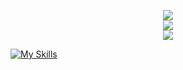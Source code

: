 <p align="center">
  <a href="https://skillicons.dev">
    <img src="https://skillicons.dev/icons?i=c,java,py,html,js,css" />
    <br>
    <img src="https://skillicons.dev/icons?i=arch,windows" />
    <br>
    <img src="https://skillicons.dev/icons?i=vscode,neovim,unreal,git,github" />
  </a>
</p>

[![My Skills](https://skillicons.dev/icons?i=arch,windows)](https://skillicons.dev)



<!--
**omiralles03/omiralles03** is a ✨ _special_ ✨ repository because its `README.md` (this file) appears on your GitHub profile.

Here are some ideas to get you started:

- 🔭 I’m currently working on ...
- 🌱 I’m currently learning ...
- 👯 I’m looking to collaborate on ...
- 🤔 I’m looking for help with ...
- 💬 Ask me about ...
- 📫 How to reach me: ...
- 😄 Pronouns: ...
- ⚡ Fun fact: ...
-->
